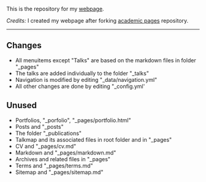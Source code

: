 This is the repository for my [webpage](https://sibirbil.github.io/).

_Credits:_ I created my webpage after forking [academic pages](https://github.com/academicpages/academicpages.github.io) repository.

------

## Changes

- All menuitems except "Talks" are based on the markdown files in folder "_pages"
- The talks are added individually to the folder "_talks"
- Navigation is modified by editing "_data/navigation.yml"
- All other changes are done by editing "_config.yml'

## Unused

- Portfolios, "_porfolio", "_pages/portfolio.html"
- Posts and "_posts"
- The folder "_publications"
- Talkmap and its associated files in root folder and in "_pages"
- CV and "_pages/cv.md"
- Markdown and "_pages/markdown.md"
- Archives and related files in "_pages"
- Terms and "_pages/terms.md"
- Sitemap and "_pages/sitemap.md"
